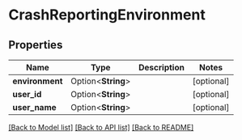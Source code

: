 # CrashReportingEnvironment

## Properties

Name | Type | Description | Notes
------------ | ------------- | ------------- | -------------
**environment** | Option<**String**> |  | [optional]
**user_id** | Option<**String**> |  | [optional]
**user_name** | Option<**String**> |  | [optional]

[[Back to Model list]](../README.md#documentation-for-models) [[Back to API list]](../README.md#documentation-for-api-endpoints) [[Back to README]](../README.md)



